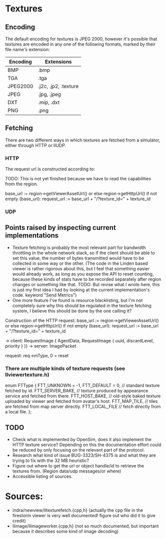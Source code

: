 # Textures
## Encoding
The default encoding for textures is JPEG 2000, however it's possible that textures are encoded in any one of the following formats, marked by their file name's extension:

| Encoding | Extensions           |
| -------- | -------------------- |
| BMP      | .bmp                 |
| TGA      | .tga                 |
| JPEG2000 | .j2c, .jp2, .texture |
| JPEG     | .jpg, .jpeg          |
| DXT      | .mip, .dxt           |
| PNG      | .png                 |

## Fetching
There are two different ways in which textures are fetched from a simulator, either through HTTP
or llUDP.

### HTTP
The request url is constructed according to:

TODO: This is not yet finished because we have to read the capabilities from the region.

base_url := region->getViewerAssetUrl() or else region->getHttpUrl()
if not empty (base_url):
    request_url := base_url + "/?texture_id=" + texture_id

### UDP

## Points raised by inspecting current implementations
- Texture fetching is probably the most relevant part for bandwidth throttling in the whole
  network stack, so if the client should be able to set this value, the number of bytes transmitted
  would have to be collected in some way or the other. (The code in the Linden based viewer is rather
  rigorous about this, but I feel that something easier would already work, as long as you expose
  the API to reset counting, because these kinds of stats have to be recorded separately after region
  changes or something like that. TODO: But revise what I wrote here, this is just my first idea I
  had by looking at the current implementation's code. keyword "Send Metrics")
- One more feature I've found is resource blacklisting, but I'm not completely sure why this should
  be regulated in the texture fetching system, I believe this should be done by the one calling it?

Construction of the HTTP request:
base_url := region->getViewerAssetUrl() or else region->getHttpUrl()
if not empty (base_url):
    request_url := base_url + "/?texture_id=" + texture_id

→ client: RequestImage { AgentData, RequestImage { uuid, discardLevel, priority } )}
→ server: ImagePacket

request: req->mType, 0 = reset

### There are multiple kinds of texture requests (see llviewertexture.h)
enum FTType
{
	FTT_UNKNOWN = -1,
	FTT_DEFAULT = 0, // standard texture fetched by id.
	FTT_SERVER_BAKE, // texture produced by appearance service and fetched from there.
	FTT_HOST_BAKE, // old-style baked texture uploaded by viewer and fetched from avatar's host.
	FTT_MAP_TILE, // tiles are fetched from map server directly.
	FTT_LOCAL_FILE // fetch directly from a local file.
};


## TODO
- Check what is implemented by OpenSim, does it also implement the HTTP texture service?
  Depending on this the documentation effort could be reduced by only focusing on the relevant
  part of the protocol.
- Research what kind of issue BUG-3323/SH-4375 is and what they are trying to fix with the 32 MB heuristic?
- Figure out where to get the url or object handle/id to retrieve the textures from. (Region data/udp messages/or where)
- Accessible listing of sources.

# Sources:
- indra/newview/lltexturefetch.{cpp,h} (actually the cpp file in the firestorm viewer is very well documented! figure out who did it to give credit)
- llimage/llimageworker.{cpp,h} (not so much documented, but important because it describes some kind of image decoding)

